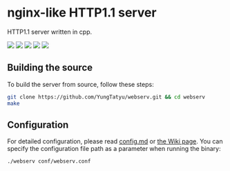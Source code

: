# nginx-like HTTP1.1 server
HTTP1.1 server written in cpp.
<!-- シールド一覧 -->
<!-- 該当するプロジェクトの中から任意のものを選ぶ-->
<p style="display: inline">
  <!-- ソースコードで使われている技術 -->
  <img src="https://img.shields.io/badge/-C++-00599C.svg?logo=c%2B%2B&style=plastic">
  <!-- テストで使われている技術 -->
 <img src="https://img.shields.io/badge/-Python-F9DC3E.svg?logo=python&style=plastic">
  <img src="https://img.shields.io/badge/-Shell_Script-red.svg?logo=Shell&style=plastic">
  <img src="https://img.shields.io/badge/-Docker-EEE.svg?logo=docker&style=plastic">
  <img src="https://img.shields.io/badge/-githubactions-black.svg?logo=github-actions&style=plastic">
</p>

## Building the source
To build the server from source, follow these steps:
```sh
git clone https://github.com/YungTatyu/webserv.git && cd webserv
make
```

## Configuration
For detailed configuration, please read [config.md](https://github.com/YungTatyu/webserv/blob/main/docs/config.md) or [the Wiki page](https://github.com/YungTatyu/webserv/wiki).
You can specify the configuration file path as a parameter when running the binary:
```sh
./webserv conf/webserv.conf
```

